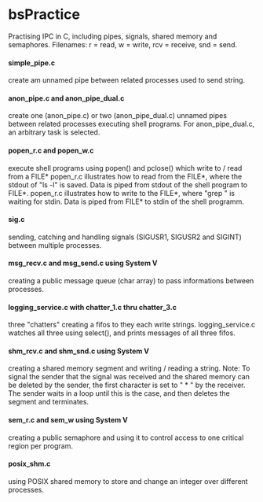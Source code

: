 # bsPractice
Practising IPC in C, including pipes, signals, shared memory and semaphores.
Filenames: r = read, w = write, rcv = receive, snd = send.

#### simple_pipe.c
create am unnamed pipe between related processes used to send string.
#### anon_pipe.c and anon_pipe_dual.c
create one (anon_pipe.c) or two (anon_pipe_dual.c) unnamed pipes between related processes executing shell programs. For anon_pipe_dual.c, an arbitrary task is selected.
#### popen_r.c and popen_w.c
execute shell programs using popen() and pclose() which write to / read from a FILE*
popen_r.c illustrates how to read from the FILE*, where the stdout of "ls -l" is saved. Data is piped from stdout of the shell program to FILE*.
popen_r.c illustrates how to write to the FILE*, where "grep <keyword>" is waiting for stdin. Data is piped from FILE* to stdin of the shell programm.
#### sig.c
sending, catching and handling signals (SIGUSR1, SIGUSR2 and SIGINT) between multiple processes.
#### msg_recv.c and msg_send.c using System V
creating a public message queue (char array) to pass informations between processes.
#### logging_service.c with chatter_1.c thru chatter_3.c
three "chatters" creating a fifos to they each write strings. logging_service.c watches all three using select(), and prints messages of all three fifos.
#### shm_rcv.c and shm_snd.c using System V
creating a shared memory segment and writing / reading a string.
Note: To signal the sender that the signal was received and the shared memory can be deleted by the sender, the first character is set to " * " by the receiver. The sender waits in a loop until this is the case, and then deletes the segment and terminates.
#### sem_r.c and sem_w using System V
creating a public semaphore and using it to control access to one critical region per program.
#### posix_shm.c
using POSIX shared memory to store and change an integer over different processes.
